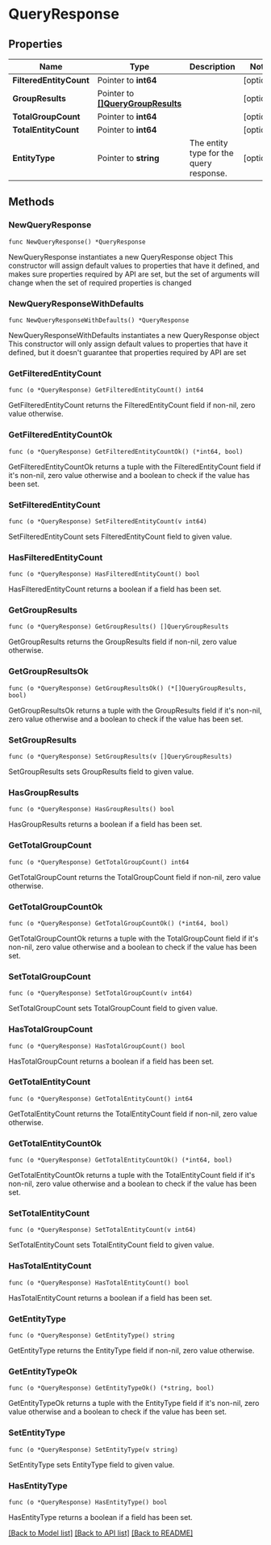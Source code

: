 # QueryResponse

## Properties

Name | Type | Description | Notes
------------ | ------------- | ------------- | -------------
**FilteredEntityCount** | Pointer to **int64** |  | [optional] 
**GroupResults** | Pointer to [**[]QueryGroupResults**](QueryGroupResults.md) |  | [optional] 
**TotalGroupCount** | Pointer to **int64** |  | [optional] 
**TotalEntityCount** | Pointer to **int64** |  | [optional] 
**EntityType** | Pointer to **string** | The entity type for the query response. | [optional] 

## Methods

### NewQueryResponse

`func NewQueryResponse() *QueryResponse`

NewQueryResponse instantiates a new QueryResponse object
This constructor will assign default values to properties that have it defined,
and makes sure properties required by API are set, but the set of arguments
will change when the set of required properties is changed

### NewQueryResponseWithDefaults

`func NewQueryResponseWithDefaults() *QueryResponse`

NewQueryResponseWithDefaults instantiates a new QueryResponse object
This constructor will only assign default values to properties that have it defined,
but it doesn't guarantee that properties required by API are set

### GetFilteredEntityCount

`func (o *QueryResponse) GetFilteredEntityCount() int64`

GetFilteredEntityCount returns the FilteredEntityCount field if non-nil, zero value otherwise.

### GetFilteredEntityCountOk

`func (o *QueryResponse) GetFilteredEntityCountOk() (*int64, bool)`

GetFilteredEntityCountOk returns a tuple with the FilteredEntityCount field if it's non-nil, zero value otherwise
and a boolean to check if the value has been set.

### SetFilteredEntityCount

`func (o *QueryResponse) SetFilteredEntityCount(v int64)`

SetFilteredEntityCount sets FilteredEntityCount field to given value.

### HasFilteredEntityCount

`func (o *QueryResponse) HasFilteredEntityCount() bool`

HasFilteredEntityCount returns a boolean if a field has been set.

### GetGroupResults

`func (o *QueryResponse) GetGroupResults() []QueryGroupResults`

GetGroupResults returns the GroupResults field if non-nil, zero value otherwise.

### GetGroupResultsOk

`func (o *QueryResponse) GetGroupResultsOk() (*[]QueryGroupResults, bool)`

GetGroupResultsOk returns a tuple with the GroupResults field if it's non-nil, zero value otherwise
and a boolean to check if the value has been set.

### SetGroupResults

`func (o *QueryResponse) SetGroupResults(v []QueryGroupResults)`

SetGroupResults sets GroupResults field to given value.

### HasGroupResults

`func (o *QueryResponse) HasGroupResults() bool`

HasGroupResults returns a boolean if a field has been set.

### GetTotalGroupCount

`func (o *QueryResponse) GetTotalGroupCount() int64`

GetTotalGroupCount returns the TotalGroupCount field if non-nil, zero value otherwise.

### GetTotalGroupCountOk

`func (o *QueryResponse) GetTotalGroupCountOk() (*int64, bool)`

GetTotalGroupCountOk returns a tuple with the TotalGroupCount field if it's non-nil, zero value otherwise
and a boolean to check if the value has been set.

### SetTotalGroupCount

`func (o *QueryResponse) SetTotalGroupCount(v int64)`

SetTotalGroupCount sets TotalGroupCount field to given value.

### HasTotalGroupCount

`func (o *QueryResponse) HasTotalGroupCount() bool`

HasTotalGroupCount returns a boolean if a field has been set.

### GetTotalEntityCount

`func (o *QueryResponse) GetTotalEntityCount() int64`

GetTotalEntityCount returns the TotalEntityCount field if non-nil, zero value otherwise.

### GetTotalEntityCountOk

`func (o *QueryResponse) GetTotalEntityCountOk() (*int64, bool)`

GetTotalEntityCountOk returns a tuple with the TotalEntityCount field if it's non-nil, zero value otherwise
and a boolean to check if the value has been set.

### SetTotalEntityCount

`func (o *QueryResponse) SetTotalEntityCount(v int64)`

SetTotalEntityCount sets TotalEntityCount field to given value.

### HasTotalEntityCount

`func (o *QueryResponse) HasTotalEntityCount() bool`

HasTotalEntityCount returns a boolean if a field has been set.

### GetEntityType

`func (o *QueryResponse) GetEntityType() string`

GetEntityType returns the EntityType field if non-nil, zero value otherwise.

### GetEntityTypeOk

`func (o *QueryResponse) GetEntityTypeOk() (*string, bool)`

GetEntityTypeOk returns a tuple with the EntityType field if it's non-nil, zero value otherwise
and a boolean to check if the value has been set.

### SetEntityType

`func (o *QueryResponse) SetEntityType(v string)`

SetEntityType sets EntityType field to given value.

### HasEntityType

`func (o *QueryResponse) HasEntityType() bool`

HasEntityType returns a boolean if a field has been set.


[[Back to Model list]](../README.md#documentation-for-models) [[Back to API list]](../README.md#documentation-for-api-endpoints) [[Back to README]](../README.md)


